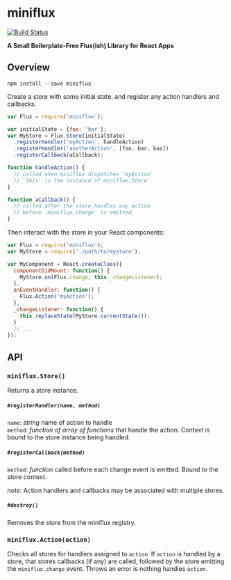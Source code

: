 miniflux
========

[![Build Status](https://travis-ci.org/dfrnswrth/miniflux.svg?branch=master)](https://travis-ci.org/dfrnswrth/miniflux)

**A Small Boilerplate-Free Flux(ish) Library for React Apps**

Overview
--------

`npm install --save miniflux`

Create a store with some initial state, and register any action handlers and callbacks.

```js
var Flux = require('miniflux');

var initialState = {foo: 'bar'};
var MyStore = Flux.Store(initialState)
  .registerHandler('myAction', handleAction)
  .registerHandler('anotherAction', [foo, bar, baz])
  .registerCallback(aCallback);

function handleAction() {
  // called when miniflux dispatches `myAction`
  // `this` is the instance of miniflux.Store
}

function aCallback() {
  // called after the store handles any action
  // before `miniflux.change` is emitted.
}
```

Then interact with the store in your React components:

```js
var Flux = require('miniflux');
var MyStore = require('./path/to/mystore');

var MyComponent = React.createClass({
  componentDidMount: function() {
    MyStore.on(Flux.change, this._changeListener);
  },
  anEventHandler: function() {
    Flux.Action('myAction');
  },
  _changeListener: function() {
    this.replaceState(MyStore.currentState());
  }
  // ...
});
```

API
---

### `miniflux.Store()`
Returns a store instance.
##### `#registerHandler(name, method)`
`name`: *string* name of action to handle    
`method`: *function of array of functions* that handle the action. Context is bound to the store instance being handled.

##### `#registerCallback(method)`
`method`: *function* called before each change event is emitted. Bound to the store context.

*note*: Action handlers and callbacks may be associated with multiple stores.

##### `#destroy()`
Removes the store from the miniflux registry.

### `miniflux.Action(action)`
Checks all stores for handlers assigned to `action`. If `action` is handled by a store, that stores callbacks (if any) are called, followed by the store emitting the `miniflux.change` event. Throws an error is nothing handles `action`.

